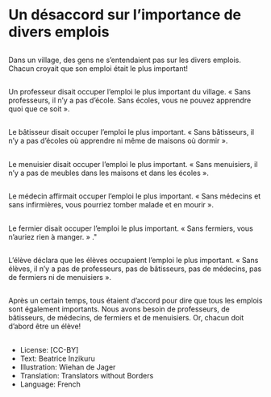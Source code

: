# Un désaccord sur l’importance de divers emplois

##
Dans un village, des gens ne
s’entendaient pas sur les divers
emplois.
Chacun croyait que son emploi
était le plus important!

##
Un professeur disait occuper
l’emploi le plus important du
village.
« Sans professeurs, il n’y a pas
d’école. Sans écoles, vous ne
pouvez apprendre quoi que ce
soit ».

##
Le bâtisseur disait occuper
l’emploi le plus important.
« Sans bâtisseurs, il n’y a pas
d’écoles où apprendre ni même
de maisons où dormir ».

##
Le menuisier disait occuper
l’emploi le plus important.
« Sans menuisiers, il n’y a pas
de meubles dans les maisons et
dans les écoles ».

##
Le médecin affirmait occuper
l’emploi le plus important.
« Sans médecins et sans
infirmières, vous pourriez
tomber malade et en mourir ».

##
Le fermier disait occuper
l’emploi le plus important.
« Sans fermiers, vous n’auriez
rien à manger. »
."

##
L’élève déclara que les élèves
occupaient l’emploi le plus
important.
« Sans élèves, il n’y a pas de
professeurs, pas de bâtisseurs,
pas de médecins, pas de
fermiers ni de menuisiers ».

##
Après un certain temps, tous
étaient d’accord pour dire que
tous les emplois sont
également importants.
Nous avons besoin de
professeurs, de bâtisseurs, de
médecins, de fermiers et de
menuisiers.
Or, chacun doit d’abord être un
élève!

##
* License: [CC-BY]
* Text: Beatrice Inzikuru
* Illustration: Wiehan de Jager
* Translation: Translators without Borders
* Language: French
